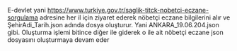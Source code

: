 E-devlet yani https://www.turkiye.gov.tr/saglik-titck-nobetci-eczane-sorgulama adresine her il için ziyaret ederek nöbetçi eczane bilgilerini alır ve ŞehirAdi_Tarih.json adında dosya oluşturur. Yani ANKARA_19.06.204.json gibi. Oluşturma işlemi bitince diğer ile giderek o ile ait nöbetçi eczane json dosyasını oluşturmaya devam eder
